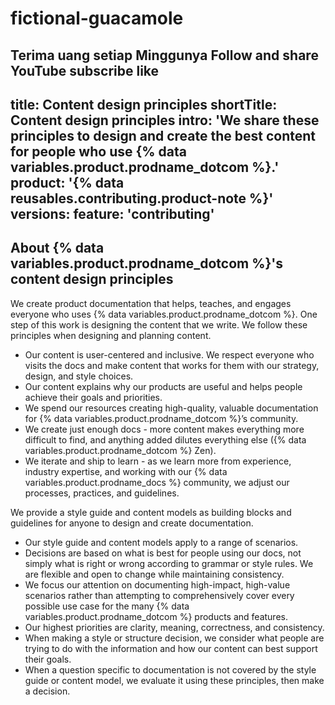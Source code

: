 # fictional-guacamole
Terima uang setiap Minggunya Follow and share YouTube subscribe like 
---
title: Content design principles
shortTitle: Content design principles
intro: 'We share these principles to design and create the best content for people who use {% data variables.product.prodname_dotcom %}.'
product: '{% data reusables.contributing.product-note %}'
versions:
  feature: 'contributing'
---

## About {% data variables.product.prodname_dotcom %}'s content design principles

We create product documentation that helps, teaches, and engages everyone who uses {% data variables.product.prodname_dotcom %}. One step of this work is designing the content that we write. We follow these principles when designing and planning content.

- Our content is user-centered and inclusive. We respect everyone who visits the docs and make content that works for them with our strategy, design, and style choices.
- Our content explains why our products are useful and helps people achieve their goals and priorities.
- We spend our resources creating high-quality, valuable documentation for {% data variables.product.prodname_dotcom %}’s community.
- We create just enough docs - more content makes everything more difficult to find, and anything added dilutes everything else ({% data variables.product.prodname_dotcom %} Zen).
- We iterate and ship to learn - as we learn more from experience, industry expertise, and working with our {% data variables.product.prodname_docs %} community, we adjust our processes, practices, and guidelines.

We provide a style guide and content models as building blocks and guidelines for anyone to design and create documentation.

- Our style guide and content models apply to a range of scenarios.
- Decisions are based on what is best for people using our docs, not simply what is right or wrong according to grammar or style rules.  We are flexible and open to change while maintaining consistency.
- We focus our attention on documenting high-impact, high-value scenarios rather than attempting to comprehensively cover every possible use case for the many {% data variables.product.prodname_dotcom %} products and features.
- Our highest priorities are clarity, meaning, correctness, and consistency.
- When making a style or structure decision, we consider what people are trying to do with the information and how our content can best support their goals.
- When a question specific to documentation is not covered by the style guide or content model, we evaluate it using these principles, then make a decision.
